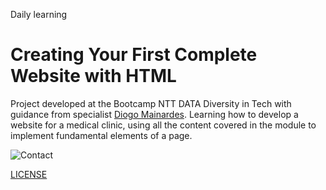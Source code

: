 Daily learning

# Creating Your First Complete Website with HTML

Project developed at the Bootcamp NTT DATA Diversity in Tech with guidance from specialist [Diogo Mainardes](https://www.linkedin.com/in/diogomainardes/ "Diogo Mainardes").
Learning how to develop a website for a medical clinic, using all the content covered in the module to implement fundamental elements of a page.

![Contact](https://github.com/user-attachments/assets/9453391f-1b51-443b-ae14-e3ead77a92d7)

[LICENSE](/LICENSE)

